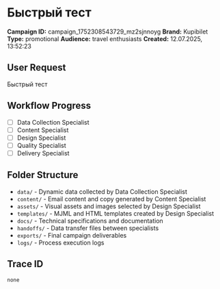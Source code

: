 # Быстрый тест

**Campaign ID:** campaign_1752308543729_mz2sjnnoyg
**Brand:** Kupibilet
**Type:** promotional
**Audience:** travel enthusiasts
**Created:** 12.07.2025, 13:52:23

## User Request
Быстрый тест

## Workflow Progress
- [ ] Data Collection Specialist
- [ ] Content Specialist  
- [ ] Design Specialist
- [ ] Quality Specialist
- [ ] Delivery Specialist

## Folder Structure

- `data/` - Dynamic data collected by Data Collection Specialist
- `content/` - Email content and copy generated by Content Specialist
- `assets/` - Visual assets and images selected by Design Specialist
- `templates/` - MJML and HTML templates created by Design Specialist
- `docs/` - Technical specifications and documentation
- `handoffs/` - Data transfer files between specialists
- `exports/` - Final campaign deliverables
- `logs/` - Process execution logs

## Trace ID
`none`
